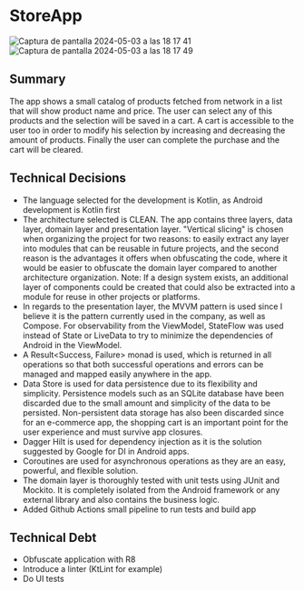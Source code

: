 # StoreApp
![Captura de pantalla 2024-05-03 a las 18 17 41](https://github.com/rovermore/StoreApp/assets/33871567/a1257dc3-a8f4-43fa-8583-9101553c2236)
![Captura de pantalla 2024-05-03 a las 18 17 49](https://github.com/rovermore/StoreApp/assets/33871567/a5a1e6f6-7a06-4620-89f2-da3167198e94)
## Summary
The app shows a small catalog of products fetched from network in a list that will show product name and price. 
The user can select any of this products and the selection will be saved in a cart. 
A cart is accessible to the user too in order to modify his selection by increasing and decreasing the amount of products. 
Finally the user can complete the purchase and the cart will be cleared.

## Technical Decisions
- The language selected for the development is Kotlin, as Android development is Kotlin first
- The architecture selected is CLEAN. The app contains three layers, data layer, domain layer and presentation layer. "Vertical slicing" is chosen when organizing the project for two reasons: to easily extract any layer into modules that can be reusable in future projects, and the second reason is the advantages it offers when obfuscating the code, where it would be easier to obfuscate the domain layer compared to another architecture organization. Note: If a design system exists, an additional layer of components could be created that could also be extracted into a module for reuse in other projects or platforms.
- In regards to the presentation layer, the MVVM pattern is used since I believe it is the pattern currently used in the company, as well as Compose. For observability from the ViewModel, StateFlow was used instead of State or LiveData to try to minimize the dependencies of Android in the ViewModel.
- A Result<Success, Failure> monad is used, which is returned in all operations so that both successful operations and errors can be managed and mapped easily anywhere in the app.
- Data Store is used for data persistence due to its flexibility and simplicity. Persistence models such as an SQLite database have been discarded due to the small amount and simplicity of the data to be persisted. Non-persistent data storage has also been discarded since for an e-commerce app, the shopping cart is an important point for the user experience and must survive app closures.
- Dagger Hilt is used for dependency injection as it is the solution suggested by Google for DI in Android apps.
- Coroutines are used for asynchronous operations as they are an easy, powerful, and flexible solution.
- The domain layer is thoroughly tested with unit tests using JUnit and Mockito. It is completely isolated from the Android framework or any external library and also contains the business logic.
- Added Github Actions small pipeline to run tests and build app

## Technical Debt
- Obfuscate application with R8
- Introduce a linter (KtLint for example)
- Do UI tests
